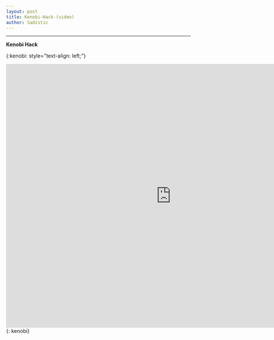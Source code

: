 ```yaml
---
layout: post
title: Kenobi-Hack-(video)
author: Sadistic
---
```


---

**Kenobi Hack**

{:kenobi: style="text-align: left;"}
<iframe width="900" height="720" src="https://sadistic.github.io/lb/vids/Kenobi/Kenobi_player.html" scrolling="no" frameborder="0" allowfullscreen></iframe>
{: kenobi}
